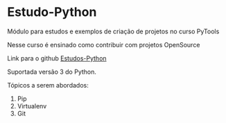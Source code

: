 # Estudo-Python
Módulo para estudos e exemplos de criação de projetos no curso PyTools

Nesse curso é ensinado como contribuir com projetos OpenSource

Link para o github [Estudos-Python](https://github.com/Estudo-Python/Estudo-Python
)

Suportada versão 3 do Python.

Tópicos a serem abordados:
1. Pip
2. Virtualenv
3. Git
